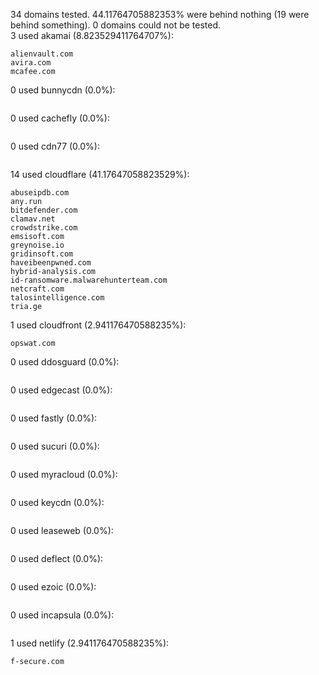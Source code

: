 34 domains tested. 44.11764705882353% were behind nothing (19 were behind something). 0 domains could not be tested.<br>
3 used akamai (8.823529411764707%):
```
alienvault.com
avira.com
mcafee.com
```

0 used bunnycdn (0.0%):
```

```

0 used cachefly (0.0%):
```

```

0 used cdn77 (0.0%):
```

```

14 used cloudflare (41.17647058823529%):
```
abuseipdb.com
any.run
bitdefender.com
clamav.net
crowdstrike.com
emsisoft.com
greynoise.io
gridinsoft.com
haveibeenpwned.com
hybrid-analysis.com
id-ransomware.malwarehunterteam.com
netcraft.com
talosintelligence.com
tria.ge
```

1 used cloudfront (2.941176470588235%):
```
opswat.com
```

0 used ddosguard (0.0%):
```

```

0 used edgecast (0.0%):
```

```

0 used fastly (0.0%):
```

```

0 used sucuri (0.0%):
```

```

0 used myracloud (0.0%):
```

```

0 used keycdn (0.0%):
```

```

0 used leaseweb (0.0%):
```

```

0 used deflect (0.0%):
```

```

0 used ezoic (0.0%):
```

```

0 used incapsula (0.0%):
```

```

1 used netlify (2.941176470588235%):
```
f-secure.com
```
